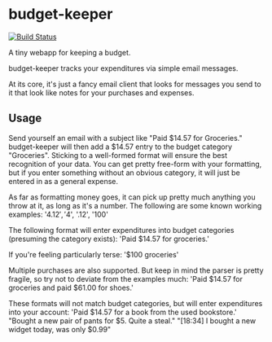 budget-keeper
=============

[![Build Status](https://secure.travis-ci.org/cnelsonsic/budget-keeper.png?branch=master)](http://travis-ci.org/cnelsonsic/budget-keeper)

A tiny webapp for keeping a budget.

budget-keeper tracks your expenditures via simple email messages.

At its core, it's just a fancy email client that looks for messages
you send to it that look like notes for your purchases and expenses.


Usage
-----

Send yourself an email with a subject like "Paid $14.57 for Groceries."
budget-keeper will then add a $14.57 entry to the budget category "Groceries".
Sticking to a well-formed format will ensure the best recognition of your data.
You can get pretty free-form with your formatting, but if you enter something
without an obvious category, it will just be entered in as a general expense.

As far as formatting money goes, it can pick up pretty much anything you throw at it, as long as it's a number.
The following are some known working examples:
'$4.12', '$4', '.12', '100'

The following format will enter expenditures into budget categories (presuming the category exists):
'Paid $14.57 for groceries.'

If you're feeling particularly terse:
'$100 groceries'

Multiple purchases are also supported. But keep in mind the parser is pretty fragile, so try not to deviate from the examples much:
'Paid $14.57 for groceries and paid $61.00 for shoes.'

These formats will not match budget categories, but will enter expenditures into your account:
'Paid $14.57 for a book from the used bookstore.'
"Bought a new pair of pants for $5. Quite a steal."
"[18:34] <joe> I bought a new widget today, was only $0.99"

